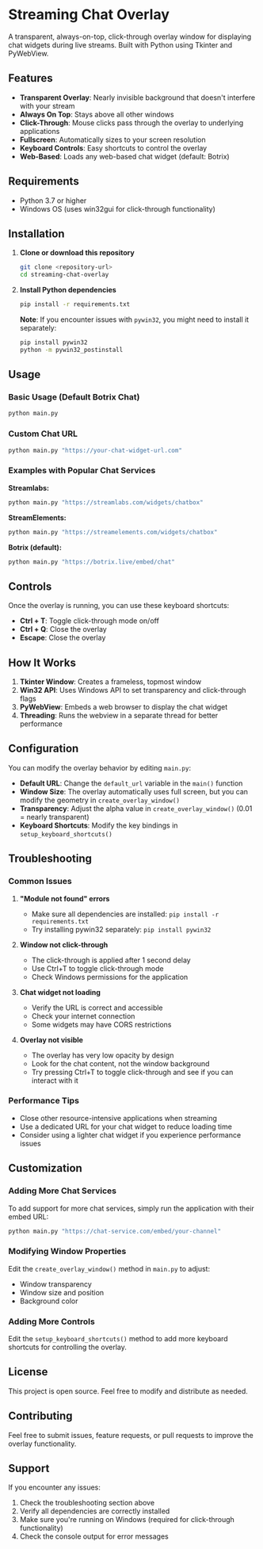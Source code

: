 # Streaming Chat Overlay

A transparent, always-on-top, click-through overlay window for displaying chat widgets during live streams. Built with Python using Tkinter and PyWebView.

## Features

- **Transparent Overlay**: Nearly invisible background that doesn't interfere with your stream
- **Always On Top**: Stays above all other windows
- **Click-Through**: Mouse clicks pass through the overlay to underlying applications
- **Fullscreen**: Automatically sizes to your screen resolution
- **Keyboard Controls**: Easy shortcuts to control the overlay
- **Web-Based**: Loads any web-based chat widget (default: Botrix)

## Requirements

- Python 3.7 or higher
- Windows OS (uses win32gui for click-through functionality)

## Installation

1. **Clone or download this repository**
   ```bash
   git clone <repository-url>
   cd streaming-chat-overlay
   ```

2. **Install Python dependencies**
   ```bash
   pip install -r requirements.txt
   ```

   **Note**: If you encounter issues with `pywin32`, you might need to install it separately:
   ```bash
   pip install pywin32
   python -m pywin32_postinstall
   ```

## Usage

### Basic Usage (Default Botrix Chat)
```bash
python main.py
```

### Custom Chat URL
```bash
python main.py "https://your-chat-widget-url.com"
```

### Examples with Popular Chat Services

**Streamlabs:**
```bash
python main.py "https://streamlabs.com/widgets/chatbox"
```

**StreamElements:**
```bash
python main.py "https://streamelements.com/widgets/chatbox"
```

**Botrix (default):**
```bash
python main.py "https://botrix.live/embed/chat"
```

## Controls

Once the overlay is running, you can use these keyboard shortcuts:

- **Ctrl + T**: Toggle click-through mode on/off
- **Ctrl + Q**: Close the overlay
- **Escape**: Close the overlay

## How It Works

1. **Tkinter Window**: Creates a frameless, topmost window
2. **Win32 API**: Uses Windows API to set transparency and click-through flags
3. **PyWebView**: Embeds a web browser to display the chat widget
4. **Threading**: Runs the webview in a separate thread for better performance

## Configuration

You can modify the overlay behavior by editing `main.py`:

- **Default URL**: Change the `default_url` variable in the `main()` function
- **Window Size**: The overlay automatically uses full screen, but you can modify the geometry in `create_overlay_window()`
- **Transparency**: Adjust the alpha value in `create_overlay_window()` (0.01 = nearly transparent)
- **Keyboard Shortcuts**: Modify the key bindings in `setup_keyboard_shortcuts()`

## Troubleshooting

### Common Issues

1. **"Module not found" errors**
   - Make sure all dependencies are installed: `pip install -r requirements.txt`
   - Try installing pywin32 separately: `pip install pywin32`

2. **Window not click-through**
   - The click-through is applied after 1 second delay
   - Use Ctrl+T to toggle click-through mode
   - Check Windows permissions for the application

3. **Chat widget not loading**
   - Verify the URL is correct and accessible
   - Check your internet connection
   - Some widgets may have CORS restrictions

4. **Overlay not visible**
   - The overlay has very low opacity by design
   - Look for the chat content, not the window background
   - Try pressing Ctrl+T to toggle click-through and see if you can interact with it

### Performance Tips

- Close other resource-intensive applications when streaming
- Use a dedicated URL for your chat widget to reduce loading time
- Consider using a lighter chat widget if you experience performance issues

## Customization

### Adding More Chat Services

To add support for more chat services, simply run the application with their embed URL:

```bash
python main.py "https://chat-service.com/embed/your-channel"
```

### Modifying Window Properties

Edit the `create_overlay_window()` method in `main.py` to adjust:
- Window transparency
- Window size and position
- Background color

### Adding More Controls

Edit the `setup_keyboard_shortcuts()` method to add more keyboard shortcuts for controlling the overlay.

## License

This project is open source. Feel free to modify and distribute as needed.

## Contributing

Feel free to submit issues, feature requests, or pull requests to improve the overlay functionality.

## Support

If you encounter any issues:
1. Check the troubleshooting section above
2. Verify all dependencies are correctly installed
3. Make sure you're running on Windows (required for click-through functionality)
4. Check the console output for error messages
